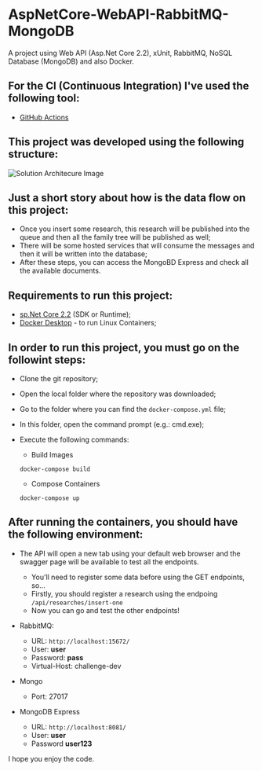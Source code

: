 # AspNetCore-WebAPI-RabbitMQ-MongoDB
A project using Web API (Asp.Net Core 2.2), xUnit, RabbitMQ, NoSQL Database (MongoDB) and also Docker.

## For the CI (Continuous Integration) I've used the following tool:

- [GitHub Actions](https://github.com/nmaia/AspNetCore-WebAPI-RabbitMQ-MongoDB/actions)

## This project was developed using the following structure:

![Solution Architecure Image](https://github.com/nmaia/AspNetCore-WebAPI-RabbitMQ-MongoDB/blob/develop/Demo/docs/Solution%20Architecture/Solution-Architecture.png)

## Just a short story about how is the data flow on this project:

- Once you insert some research, this research will be published into the queue and then all the family tree will be published as well;
- There will be some hosted services that will consume the messages and then it will be written into the database;
- After these steps, you can access the MongoBD Express and check all the available documents.

## Requirements to run this project:

- [sp.Net Core 2.2](https://dotnet.microsoft.com/download/dotnet-core/2.2) (SDK or Runtime);
- [Docker Desktop](https://www.docker.com/products/docker-desktop) - to run Linux Containers;

## In order to run this project, you must go on the followint steps:

- Clone the git repository;
- Open the local folder where the repository was downloaded;
- Go to the folder where you can find the `docker-compose.yml` file;
- In this folder, open the command prompt (e.g.: cmd.exe);
- Execute the following commands:
  - Build Images
    
  ```
  docker-compose build
  ```

  - Compose Containers

  ```
  docker-compose up
  ```

## After running the containers, you should have the following environment:

- The API will open a new tab using your default web browser and the swagger page will be available to test all the endpoints.
  - You'll need to register some data before using the GET endpoints, so...
  - Firstly, you should register a research using the endpoing `/api/researches/insert-one`
  - Now you can go and test the other endpoints!

- RabbitMQ:
  - URL: `http://localhost:15672/`
  - User: **user**
  - Password: **pass**
  - Virtual-Host: challenge-dev
- Mongo
  - Port: 27017
- MongoDB Express
  - URL: `http://localhost:8081/`
  - User: **user**
  - Password **user123**

I hope you enjoy the code.
